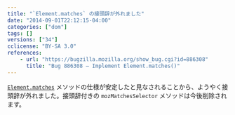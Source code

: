 ```yaml
---
title: "`Element.matches` の接頭辞が外れました"
date: "2014-09-01T22:12:15-04:00"
categories: ["dom"]
tags: []
versions: ["34"]
cclicense: "BY-SA 3.0"
references:
    - url: "https://bugzilla.mozilla.org/show_bug.cgi?id=886308"
      title: "Bug 886308 – Implement Element.matches()"
---
```

[`Element.matches`](https://developer.mozilla.org/ja/docs/Web/API/Element.matches) メソッドの仕様が安定したと見なされることから、ようやく接頭辞が外れました。接頭辞付きの `mozMatchesSelector` メソッドは今後削除されます。
